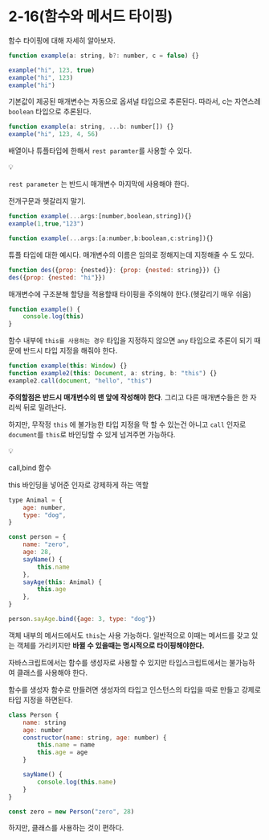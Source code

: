 # 2-16(함수와 메서드 타이핑)

함수 타이핑에 대해 자세히 알아보자.

```jsx
function example(a: string, b?: number, c = false) {}

example("hi", 123, true)
example("hi", 123)
example("hi")
```

기본값이 제공된 매개변수는 자동으로 옵셔널 타입으로 추론된다. 따라서, c는 자연스레 `boolean` 타입으로 추론된다.

```jsx
function example(a: string, ...b: number[]) {}
example("hi", 123, 4, 56)
```

배열이나 튜플타입에 한해서 `rest paramter`를 사용할 수 있다.

<aside>
💡

`rest parameter` 는 반드시 매개변수 마지막에 사용해야 한다.

전개구문과 헷갈리지 말기.

</aside>

```jsx
function example(...args:[number,boolean,string]){}
example(1,true,"123")

function example(...args:[a:number,b:boolean,c:string]){}
```

튜플 타입에 대한 예시다. 매개변수의 이름은 임의로 정해지는데 지정해줄 수 도 있다.

```jsx
function des({prop: {nested}}: {prop: {nested: string}}) {}
des({prop: {nested: "hi"}})
```

매개변수에 구조분해 할당을 적용할때 타이핑을 주의해야 한다.(헷갈리기 매우 쉬움)

```jsx
function example() {
	console.log(this)
}
```

함수 내부에 `this를 사용하는 경우` 타입을 지정하지 않으면 `any` 타입으로 추론이 되기 때문에 반드시 타입 지정을 해줘야 한다.

```jsx
function example(this: Window) {}
function example2(this: Document, a: string, b: "this") {}
example2.call(document, "hello", "this")
```

**주의할점은 반드시 매개변수의 맨 앞에 작성해야 한다**. 그리고 다른 매개변수들은 한 자리씩 뒤로 밀려난다.

하지만, 무작정 `this` 에 불가능한 타입 지정을 막 할 수 있는건 아니고 `call` 인자로 `document`를 `this`로 바인딩할 수 있게 넘겨주면 가능하다.

<aside>
💡

call,bind 함수

this 바인딩을 넣어준 인자로 강제하게 하는 역할

</aside>

```jsx
type Animal = {
	age: number,
	type: "dog",
}

const person = {
	name: "zero",
	age: 28,
	sayName() {
		this.name
	},
	sayAge(this: Animal) {
		this.age
	},
}

person.sayAge.bind({age: 3, type: "dog"})
```

객체 내부의 메서드에서도 `this`는 사용 가능하다. 일반적으로 이때는 메서드를 갖고 있는 객체를 가리키지만 **바뀔 수 있을때는 명시적으로 타이핑해야한다.**

자바스크립트에서는 함수를 생성자로 사용할 수 있지만 타입스크립트에서는 불가능하여 클래스를 사용해야 한다.

함수를 생성자 함수로 만들려면 생성자의 타입고 인스턴스의 타입을 따로 만들고 강제로 타입 지정을 하면된다.

```jsx
class Person {
	name: string
	age: number
	constructor(name: string, age: number) {
		this.name = name
		this.age = age
	}

	sayName() {
		console.log(this.name)
	}
}

const zero = new Person("zero", 28)
```

하지만, 클래스를 사용하는 것이 편하다.
